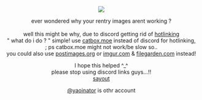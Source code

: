 <p align="center">
  
<img src="https://files.catbox.moe/91s4r9.png"/>

</p>

<div align="center">
  
ever wondered why your rentry images arent working ?   
</br>
well this might be why, due to discord getting rid of [hotlinking](https://simple.wikipedia.org/wiki/Hotlinking)
</br>
 " what do i do ? " simple!
use [catbox.moe](https://catbox.moe/) instead of discord for hotlinking,
<br>
; ps catbox.moe might not work/be slow so..
<br>
you could also use [postimages.org](https://postimages.org/) or [imgur.com](https://imgur.com/) & [filegarden.com](https://filegarden.com/) instead!

 I hope this helped ^_^ 
<br>
please stop using discord links guys...!!
<br>
[sayout](https://satosuguu.sayout.net)

</div>

<div align="center">
  
[@yaoinator](https://github.com/yaoinator) is othr account
</div>
